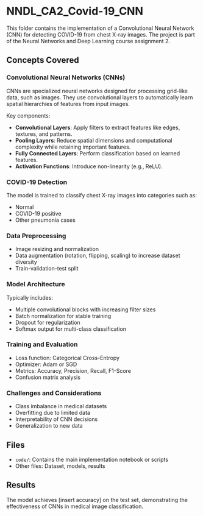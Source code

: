 # NNDL_CA2_Covid-19_CNN

This folder contains the implementation of a Convolutional Neural Network (CNN) for detecting COVID-19 from chest X-ray images. The project is part of the Neural Networks and Deep Learning course assignment 2.

## Concepts Covered

### Convolutional Neural Networks (CNNs)

CNNs are specialized neural networks designed for processing grid-like data, such as images. They use convolutional layers to automatically learn spatial hierarchies of features from input images.

Key components:

- **Convolutional Layers**: Apply filters to extract features like edges, textures, and patterns.
- **Pooling Layers**: Reduce spatial dimensions and computational complexity while retaining important features.
- **Fully Connected Layers**: Perform classification based on learned features.
- **Activation Functions**: Introduce non-linearity (e.g., ReLU).

### COVID-19 Detection

The model is trained to classify chest X-ray images into categories such as:

- Normal
- COVID-19 positive
- Other pneumonia cases

### Data Preprocessing

- Image resizing and normalization
- Data augmentation (rotation, flipping, scaling) to increase dataset diversity
- Train-validation-test split

### Model Architecture

Typically includes:

- Multiple convolutional blocks with increasing filter sizes
- Batch normalization for stable training
- Dropout for regularization
- Softmax output for multi-class classification

### Training and Evaluation

- Loss function: Categorical Cross-Entropy
- Optimizer: Adam or SGD
- Metrics: Accuracy, Precision, Recall, F1-Score
- Confusion matrix analysis

### Challenges and Considerations

- Class imbalance in medical datasets
- Overfitting due to limited data
- Interpretability of CNN decisions
- Generalization to new data

## Files

- `code/`: Contains the main implementation notebook or scripts
- Other files: Dataset, models, results

## Results

The model achieves [insert accuracy] on the test set, demonstrating the effectiveness of CNNs in medical image classification.
